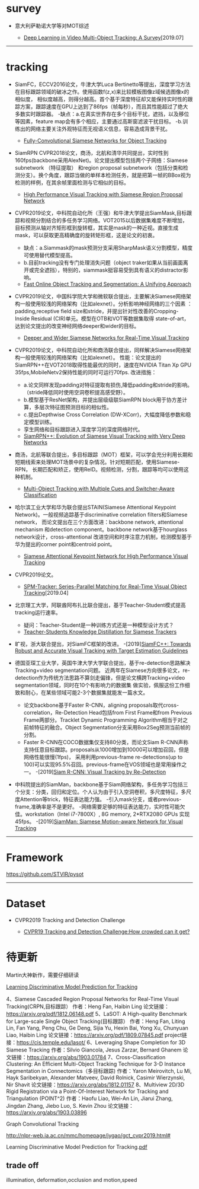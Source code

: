 
# survey

- 意大利萨勒诺大学等对MOT综述

  - [Deep Learning in Video Multi-Object Tracking: A Survey](https://arxiv.org/pdf/1907.12740.pdf)[2019.07]

---

# tracking

- SiamFC，ECCV2016论文，牛津大学Luca Bertinetto等提出，深度学习方法在目标跟踪领域的破冰之作。使用函数f(z,x)来比较模板图像z域候选图像x的相似度，
相似度越高，则得分越高。首个基于深度特征却又能保持实时性的跟踪方案，跟踪速度在GPU上达到了86fps（帧每秒），而且其性能超过了绝大多数实时跟踪器。
  -缺点：a.在真实世界存在多个目标干扰，遮挡，以及移位等因素，feature map会有多个相应，主要通过高斯窗滤波干扰目标。
  -b.训练出的网络主要关注外观特征而无视语义信息，容易造成背景干扰。
  - [Fully-Convolutional Siamese Networks for Object Tracking](https://arxiv.org/pdf/1606.09549.pdf)

- SiamRPN CVPR2018论文，商汤，北航和清华共同提出，实时性到160fps(backbone采用AlexNet)。论文提出模型包括两个子网络：Siamese subnetwork （特征提取）
和region proposal subnetwork（包括分类和检测分支）。换个角度，跟踪当做的单样本检测任务，就是把第一帧的BBox视为检测的样例，在其余帧里面检测与它相似的目标。

  - [High Performance Visual Tracking with Siamese Region Proposal Network](http://openaccess.thecvf.com/content_cvpr_2018/papers/Li_High_Performance_Visual_CVPR_2018_paper.pdf)

- CVPR2019论文，中科院自动化所（王强）和牛津大学提出SiamMask,目标跟踪和视频分割结合的多任务学习网络。VOT2015以后数据集难度不断增加，
目标预测从轴对齐矩形框到旋转框，其实是mask的一种近视。直接生成mask，可以获取更高精确度的旋转矩形框，这是论文的初衷。

  - 缺点：a.Siammask的mask预测分支采用SharpMask语义分割模型，精度可使用替代模型提高。
  - b.目前tracking没有专门处理消失问题（object traker如果从当前画面离开或完全遮挡），特别的，siammask挺容易受到具有语义的distractor影响。
  - [Fast Online Object Tracking and Segmentation: A Unifying Approach](https://arxiv.org/pdf/1812.05050.pdf)

- CVPR2019论文，中国科学院大学和微软联合提出，主要解决Siamese网络架构一般使用较浅的网络架构（比如alexnet）。分析影响神经网络的三个因素
：padding,receptive field size和stride，并提出针对性改善的Cropping-Inside Residual (CIR)单元。模型在OTB和VOT等数据集取得
state-of-art，达到论文提出的改变神经网络deeper和wider的目标。

  - [Deeper and Wider Siamese Networks for Real-Time Visual Tracking](https://arxiv.org/pdf/1901.01660.pdf)

- CVPR2019论文，中科院自动化所和商汤联合提出，同样解决Siamese网络架构一般使用较浅的网络架构（比如alexnet）。
性能：论文提出的SiamRPN++在VOT2018取得性能最优的同时，速度在NVIDIA Titan Xp GPU 35fps,MobileNetv2保持性能的同时可运行70fps.
改进措施：
  - a.论文同样发现padding对特征提取有损伤,降低padding和stride的影响。（stride降低同时使用空洞卷积提高感受野）。
  - b.模型基于ResNet架构，并提出层级级联SiamRPN block用于协方差计算，多层次特征图预测目标的相似性。
  - c.提出Depthwise Cross Correlation (DW-XCorr)，大幅度降低参数和稳定模型训练。
  - 孪生网络和目标跟踪进入深度学习的深度网络时代。
  - [SiamRPN++: Evolution of Siamese Visual Tracking with Very Deep Networks](https://arxiv.org/pdf/1901.01660.pdf)

- 商汤，北航等联合提出，多目标跟踪（MOT）框架，可以学会充分利用长期和短期线索来处理MOT场景中的复杂情况。针对短期匹配，使用Siamese-RPN，
长期匹配和矫正，使用ReID。视频检测，分割，跟踪等均可以使用这种机制。

  - [Multi-Object Tracking with Multiple Cues and Switcher-Aware Classification](https://arxiv.org/pdf/1901.06129.pdf)

- 哈尔滨工业大学和华为联合提出STAIN(Siamese Attentional Keypoint Network)。一般视频追踪基于discriminative correlation filters和Siamese network， 
而论文提出在三个方面改进：backbone network, attentional mechanism 和detection component。backbone network基于hourglass network设计，cross-attentional
改进空间和时序注意力机制，检测模型基于华为提出的corner point和centroid point。
  - [Siamese Attentional Keypoint Network for High Performance Visual Tracking](https://arxiv.org/pdf/1904.10128.pdf)
  
- CVPR2019论文。
  - [SPM-Tracker: Series-Parallel Matching for Real-Time Visual Object Tracking](https://arxiv.org/pdf/1904.04452.pdf)[2019.04]  

- 北京理工大学，阿联酋阿布扎比联合提出，基于Teacher-Student模式提高tracking运行速率。
  - 疑问：Teacher-Student是一种训练方式还是一种模型设计方式？
  - [Teacher-Students Knowledge Distillation for Siamese Trackers](https://arxiv.org/pdf/1907.10586.pdf)

- 旷视，浙大联合提出，对SiamFC框架的改进。
  -[2019][SiamFC++: Towards Robust and Accurate Visual Tracking with Target Estimation Guidelines](https://arxiv.org/pdf/1911.06188.pdf)

- 德国亚琛工业大学，英国牛津大学大学联合提出，基于re-detection思路解决Tracking+video segmentation问题。
近两年在Siamese方向很多论文，re-detection作为传统方法思路不算剑走偏锋，但是论文横跨Tracking+video segmentation领域，同时在10个有影响力的数据集
做实验，佩服这份工作细致和耐心，在某些领域可能2-3个数据集就能发一篇水文。
  - 论文backbone基于Faster R-CNN，aligning proposals取代cross-correlation，Re-Detection Head包括from First Frame和from Previous Frame两部分。Tracklet Dynamic
Programming Algorithm相当于对之前帧特征的融合。Object Segmentation分支采用Box2Seg预测当前帧的分割。
  - Faster R-CNN在COCO数据集仅支持80分类，而论文Siam R-CNN声称支持任意目标跟踪。proposals从1000增加到10000可以增加召回，但是网络性能很慢(1fps)，
  采用利用previous-frame re-detections(up to 100)可以实现95.5%召回。previous-frame在VOS领域也是常用操作之一。
  -[2019][Siam R-CNN: Visual Tracking by Re-Detection](https://arxiv.org/pdf/1911.12836.pdf)

- 中科院提出的SiamMan，backbone基于Siam网络架构，多任务学习包括三个分支：分类，回归和定位。个人认为由于引入空洞卷积，多尺度特征，多尺度Attention等trick，特征表达能力强。
  -引入mask分支，或者previous-frame,准确率是不是更好。
  -网络需要足够的特征表达能力，实时性可能欠佳。workstation（Intel i7-7800X）, 8G memory, 2*RTX2080 GPUs 实现45fps。
  -[2019][SiamMan: Siamese Motion-aware Network for Visual Tracking](https://arxiv.org/pdf/1912.05515.pdf) 

---

# Framework
  
  https://github.com/STVIR/pysot

---

# Dataset

- CVPR2019 Tracking and Detection Challenge

  - [CVPR19 Tracking and Detection Challenge:How crowded can it get?](https://arxiv.org/pdf/1906.04567.pdf)
  
# 待更新

Martin大神新作，需要仔细研读

[Learning Discriminative Model Prediction for Tracking](https://arxiv.org/pdf/1904.07220v1.pdf)

4、Siamese Cascaded Region Proposal Networks for Real-Time Visual Tracking(CRPN,目标跟踪）
作者：Heng Fan, Haibin Ling
论文链接：https://arxiv.org/pdf/1812.06148.pdf
5、LaSOT: A High-quality Benchmark for Large-scale Single Object Tracking(目标跟踪）
作者：Heng Fan, Liting Lin, Fan Yang, Peng Chu, Ge Deng, Sijia Yu, Hexin Bai, Yong Xu, Chunyuan Liao, Haibin Ling
论文链接：https://arxiv.org/pdf/1809.07845.pdf
project链接：https://cis.temple.edu/lasot/
6、Leveraging Shape Completion for 3D Siamese Tracking
作者：Silvio Giancola, Jesus Zarzar, Bernard Ghanem
论文链接：https://arxiv.org/abs/1903.01784
7、Cross-Classification Clustering: An Efficient Multi-Object Tracking Technique for 3-D Instance Segmentation in Connectomics（多目标跟踪)
作者：Yaron Meirovitch, Lu Mi, Hayk Saribekyan, Alexander Matveev, David Rolnick, Casimir Wierzynski, Nir Shavit
论文链接：https://arxiv.org/abs/1812.01157
8、Multiview 2D/3D Rigid Registration via a Point-Of-Interest Network for Tracking and Triangulation (POINT^2)
作者：Haofu Liao, Wei-An Lin, Jiarui Zhang, Jingdan Zhang, Jiebo Luo, S. Kevin Zhou
论文链接：https://arxiv.org/abs/1903.03896

Graph Convolutional Tracking

http://nlpr-web.ia.ac.cn/mmc/homepage/jygao/gct_cvpr2019.html#

Learning Discriminative Model Prediction for Tracking.[pdf](https://128.84.21.199/pdf/1904.07220.pdf)

## trade off

illumination, deformation,occlusion and motion,speed